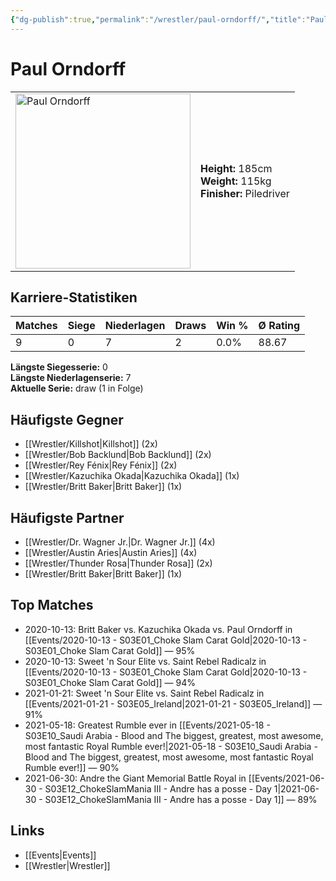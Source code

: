 ```yaml
---
{"dg-publish":true,"permalink":"/wrestler/paul-orndorff/","title":"Paul Orndorff","tags":["wrestler"],"noteIcon":""}
---
```



# Paul Orndorff

<table>
        <tr>
        <td><img src="https://github.com/CptSpaulding1980/choke-slam-wrestling/releases/download/images/Paul_Orndorff.png" width="280" alt="Paul Orndorff"></td>
        <td>
        <b>Height:</b> 185cm<br>
        <b>Weight:</b> 115kg<br>
        <b>Finisher:</b> Piledriver<br>
        </td>
        </tr>
        </table>
        
## Karriere-Statistiken

| Matches | Siege | Niederlagen | Draws | Win % | Ø Rating |
|---------|-------|-------------|-------|-------|-----------|
| 9 | 0 | 7 | 2 | 0.0% | 88.67 |

**Längste Siegesserie:** 0<br>**Längste Niederlagenserie:** 7<br>**Aktuelle Serie:** draw (1 in Folge)


## Häufigste Gegner
- [[Wrestler/Killshot\|Killshot]] (2x)
- [[Wrestler/Bob Backlund\|Bob Backlund]] (2x)
- [[Wrestler/Rey Fénix\|Rey Fénix]] (2x)
- [[Wrestler/Kazuchika Okada\|Kazuchika Okada]] (1x)
- [[Wrestler/Britt Baker\|Britt Baker]] (1x)

## Häufigste Partner
- [[Wrestler/Dr. Wagner Jr.\|Dr. Wagner Jr.]] (4x)
- [[Wrestler/Austin Aries\|Austin Aries]] (4x)
- [[Wrestler/Thunder Rosa\|Thunder Rosa]] (2x)
- [[Wrestler/Britt Baker\|Britt Baker]] (1x)

## Top Matches
- 2020-10-13: Britt Baker vs. Kazuchika Okada vs. Paul Orndorff in [[Events/2020-10-13 - S03E01_Choke Slam Carat Gold\|2020-10-13 - S03E01_Choke Slam Carat Gold]] — 95%
- 2020-10-13: Sweet 'n Sour Elite vs. Saint Rebel Radicalz in [[Events/2020-10-13 - S03E01_Choke Slam Carat Gold\|2020-10-13 - S03E01_Choke Slam Carat Gold]] — 94%
- 2021-01-21: Sweet 'n Sour Elite vs. Saint Rebel Radicalz in [[Events/2021-01-21 - S03E05_Ireland\|2021-01-21 - S03E05_Ireland]] — 91%
- 2021-05-18: Greatest Rumble ever in [[Events/2021-05-18 - S03E10_Saudi Arabia - Blood and The biggest, greatest, most awesome, most fantastic Royal Rumble ever!\|2021-05-18 - S03E10_Saudi Arabia - Blood and The biggest, greatest, most awesome, most fantastic Royal Rumble ever!]] — 90%
- 2021-06-30: Andre the Giant Memorial Battle Royal in [[Events/2021-06-30 - S03E12_ChokeSlamMania III - Andre has a posse - Day 1\|2021-06-30 - S03E12_ChokeSlamMania III - Andre has a posse - Day 1]] — 89%

## Links
- [[Events\|Events]]
- [[Wrestler\|Wrestler]]
